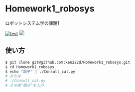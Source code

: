 # Homework1_robosys
ロボットシステム学の課題1


[![test](https://github.com/ken222d/Homework1_robosys/blob/main/.github/workflows/test.yml/badge.svg)](https://github.com/ken222d/Homework1_robosys/blob/main/.github/workflows/test.yml)
![](https://img.shields.io/github/license/ken222d/Homework1_robosys)


## 使い方


```bash
$ git clone git@github.com:ken222d/Homework1_robosys.git
$ cd Homework1_robosys
$ echo "調子" | ./Consult_cat.py
# または
# ./Consult_cat.py
# その後"調子"を入力
```



